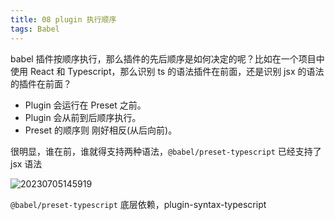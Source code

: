 ```yaml
---
title: 08 plugin 执行顺序
tags: Babel
---
```


babel 插件按顺序执行，那么插件的先后顺序是如何决定的呢？比如在一个项目中使用 React 和 Typescript，那么识别 ts 的语法插件在前面，还是识别 jsx 的语法的插件在前面？

- Plugin 会运行在 Preset 之前。
- Plugin 会从前到后顺序执行。
- Preset 的顺序则 刚好相反(从后向前)。

很明显，谁在前，谁就得支持两种语法，`@babel/preset-typescript` 已经支持了 jsx 语法

![20230705145919](http://s3.airtlab.com/blog/20230705145919.png)

`@babel/preset-typescript` 底层依赖，plugin-syntax-typescript 